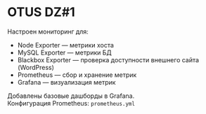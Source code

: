 # OTUS DZ#1

Настроен мониторинг для:

- Node Exporter — метрики хоста
- MySQL Exporter — метрики БД
- Blackbox Exporter — проверка доступности внешнего сайта (WordPress)
- Prometheus — сбор и хранение метрик
- Grafana — визуализация метрик

Добавлены базовые дашборды в Grafana.  
Конфигурация Prometheus: `prometheus.yml`

